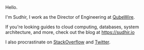 Hello. 

I'm Sudhir, I work as the Director of Engineering at [QubeWire](https://www.qubewire.com). 

If you're looking guides to cloud computing, databases, system architecture, and more, check out the blog at https://sudhir.io

I also procrastinate on [StackOverflow](https://stackoverflow.com/users/73831/sudhir-jonathan) and [Twitter](https://twitter.com/sudhirj).


<!--
**sudhirj/sudhirj** is a ✨ _special_ ✨ repository because its `README.md` (this file) appears on your GitHub profile.

Here are some ideas to get you started:

- 🔭 I’m currently working on ...
- 🌱 I’m currently learning ...
- 👯 I’m looking to collaborate on ...
- 🤔 I’m looking for help with ...
- 💬 Ask me about ...
- 📫 How to reach me: ...
- 😄 Pronouns: ...
- ⚡ Fun fact: ...
-->
